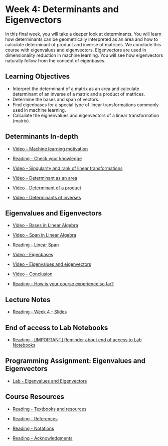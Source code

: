 # Week 4: Determinants and Eigenvectors

In this final week, you will take a deeper look at determinants. You will learn how determinants can be geometrically interpreted as an area and how to calculate determinant of product and inverse of matrices. We conclude this course with eigenvalues and eigenvectors. Eigenvectors are used in dimensionality reduction in machine learning. You will see how eigenvectors naturally follow from the concept of eigenbases.

## Learning Objectives

- Interpret the determinant of a matrix as an area and calculate determinant of an inverse of a matrix and a product of matrices.
- Determine the bases and span of vectors.
- Find eigenbases for a special type of linear transformations commonly used in machine learning.
- Calculate the eignenvalues and eigenvectors of a linear transformation (matrix).

## Determinants In-depth

- [Video - Machine learning motivation](https://www.coursera.org/learn/machine-learning-linear-algebra/lecture/eisSZ/machine-learning-motivation)

- [Reading - Check your knowledge](https://www.coursera.org/learn/machine-learning-linear-algebra/supplement/0k1yi/check-your-knowledge)

- [Video - Singularity and rank of linear transformations](https://www.coursera.org/learn/machine-learning-linear-algebra/lecture/dyXZq/singularity-and-rank-of-linear-transformations)

- [Video - Determinant as an area](https://www.coursera.org/learn/machine-learning-linear-algebra/lecture/TADBs/determinant-as-an-area)

- [Video - Determinant of a product](https://www.coursera.org/learn/machine-learning-linear-algebra/lecture/8SVz0/determinant-of-a-product)

- [Video - Determinants of inverses](https://www.coursera.org/learn/machine-learning-linear-algebra/lecture/T3MtS/determinants-of-inverses)

## Eigenvalues and Eigenvectors

- [Video - Bases in Linear Algebra](https://www.coursera.org/learn/machine-learning-linear-algebra/lecture/Np8AS/bases-in-linear-algebra)

- [Video - Span in Linear Algebra](https://www.coursera.org/learn/machine-learning-linear-algebra/lecture/wweH5/span-in-linear-algebra)

- [Reading - Linear Span](https://d10o6em2qtnr4q.cloudfront.net/assets/cbc3894e03104db9ad384d348dd437f1/index.html)

- [Video - Eigenbases](https://www.coursera.org/learn/machine-learning-linear-algebra/lecture/gRt9N/eigenbases)

- [Video - Eigenvalues and eigenvectors](https://www.coursera.org/learn/machine-learning-linear-algebra/lecture/gakHB/eigenvalues-and-eigenvectors)

- [Video - Conclusion](https://www.coursera.org/learn/machine-learning-linear-algebra/lecture/8VUyY/conclusion)

- [Reading - How is your course experience so far?](https://www.coursera.org/learn/machine-learning-linear-algebra/supplement/zGPuX/how-is-your-course-experience-so-far)

## Lecture Notes

- [Reading - Week 4 - Slides](./Readings/C1_W4.pdf)

## End of access to Lab Notebooks

- [Reading - [IMPORTANT] Reminder about end of access to Lab Notebooks](https://www.coursera.org/learn/machine-learning-linear-algebra/supplement/2y9cW/important-reminder-about-end-of-access-to-lab-notebooks)

## Programming Assignment: Eigenvalues and Eigenvectors

- [Lab - Eigenvalues and Eigenvectors](./Labs/C1_W4_Assignment.ipynb)

## Course Resources

- [Reading - Textbooks and resources](https://www.coursera.org/learn/machine-learning-linear-algebra/supplement/qY8Nj/reading-textbooks-and-resources)

- [Reading - References](https://www.coursera.org/learn/machine-learning-linear-algebra/supplement/ubEED/references)

- [Reading - Notations](https://www.coursera.org/learn/machine-learning-linear-algebra/supplement/Lu7Of/notations)

- [Reading - Acknowledgments](https://www.coursera.org/learn/machine-learning-linear-algebra/supplement/JaJkY/acknowledgments)